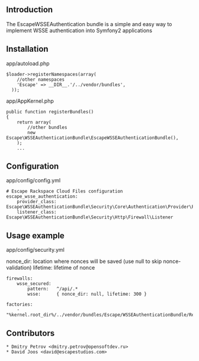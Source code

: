 ## Introduction

The EscapeWSSEAuthentication bundle is a simple and easy way to implement WSSE authentication into Symfony2 applications

## Installation

app/autoload.php

```
$loader->registerNamespaces(array(
    //other namespaces
    'Escape' => __DIR__.'/../vendor/bundles',
  ));
```

app/AppKernel.php

```
public function registerBundles()
{
    return array(
        //other bundles
        new Escape\WSSEAuthenticationBundle\EscapeWSSEAuthenticationBundle(),
    );
    ...
```

## Configuration

app/config/config.yml

```
# Escape Rackspace Cloud Files configuration
escape_wsse_authentication:
    provider_class: Escape\WSSEAuthenticationBundle\Security\Core\Authentication\Provider\Provider
    listener_class: Escape\WSSEAuthenticationBundle\Security\Http\Firewall\Listener
```

## Usage example

app/config/security.yml

nonce_dir: location where nonces will be saved (use null to skip nonce-validation)
lifetime: lifetime of nonce

```
firewalls:
    wsse_secured:
        pattern:   ^/api/.*
        wsse:      { nonce_dir: null, lifetime: 300 } 

factories:
    - "%kernel.root_dir%/../vendor/bundles/Escape/WSSEAuthenticationBundle/Resources/config/security_factories.yml"
```

## Contributors
    * Dmitry Petrov <dmitry.petrov@opensoftdev.ru>
    * David Joos <david@escapestudios.com>
